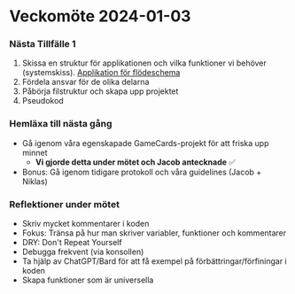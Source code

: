 # Veckomöte 2024-01-03

### Nästa Tillfälle 1

1. Skissa en struktur för applikationen och vilka funktioner vi behöver (systemskiss).
   [Applikation för flödeschema](https://app.diagrams.net/)
2. Fördela ansvar för de olika delarna
3. Påbörja filstruktur och skapa upp projektet
4. Pseudokod

### Hemläxa till nästa gång

- Gå igenom våra egenskapade GameCards-projekt för att friska upp minnet
  - **Vi gjorde detta under mötet och Jacob antecknade** ✅
- Bonus: Gå igenom tidigare protokoll och våra guidelines (Jacob + Niklas)

### Reflektioner under mötet

- Skriv mycket kommentarer i koden
- Fokus: Tränsa på hur man skriver variabler, funktioner och kommentarer
- DRY: Don't Repeat Yourself
- Debugga frekvent (via konsollen)
- Ta hjälp av ChatGPT/Bard för att få exempel på förbättringar/förfiningar i koden
- Skapa funktioner som är universella
